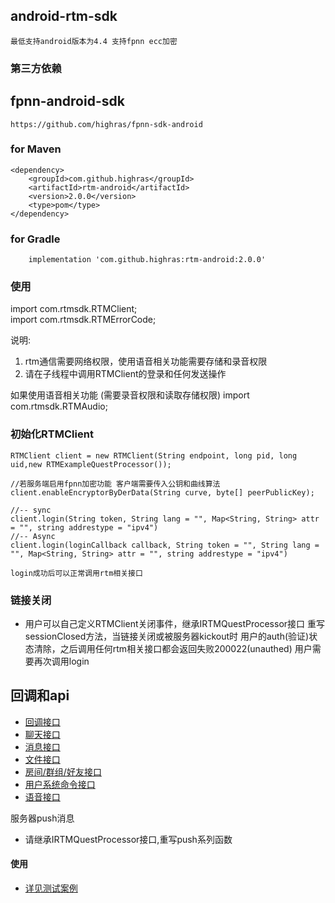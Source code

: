 ## android-rtm-sdk
    最低支持android版本为4.4 支持fpnn ecc加密

### 第三方依赖
## fpnn-android-sdk
~~~
https://github.com/highras/fpnn-sdk-android
~~~

### for Maven
~~~
<dependency>
    <groupId>com.github.highras</groupId>
    <artifactId>rtm-android</artifactId>
    <version>2.0.0</version>
    <type>pom</type>
</dependency>
~~~

### for Gradle
~~~
    implementation 'com.github.highras:rtm-android:2.0.0'
~~~

### 使用
import com.rtmsdk.RTMClient;<br>
import com.rtmsdk.RTMErrorCode;

说明:
1. rtm通信需要网络权限，使用语音相关功能需要存储和录音权限
2. 请在子线程中调用RTMClient的登录和任何发送操作

如果使用语音相关功能 (需要录音权限和读取存储权限)
import com.rtmsdk.RTMAudio;
### 初始化RTMClient
    RTMClient client = new RTMClient(String endpoint, long pid, long uid,new RTMExampleQuestProcessor());
    
    //若服务端启用fpnn加密功能 客户端需要传入公钥和曲线算法
    client.enableEncryptorByDerData(String curve, byte[] peerPublicKey);
    
    //-- sync
    client.login(String token, String lang = "", Map<String, String> attr = "", string addrestype = "ipv4")
    //-- Async
    client.login(loginCallback callback, String token = "", String lang = "", Map<String, String> attr = "", string addrestype = "ipv4")
    
    login成功后可以正常调用rtm相关接口

### 链接关闭
- 用户可以自己定义RTMClient关闭事件，继承IRTMQuestProcessor接口 重写sessionClosed方法，当链接关闭或被服务器kickout时 用户的auth(验证)状态清除，之后调用任何rtm相关接口都会返回失败200022(unauthed)
用户需要再次调用login


## 回调和api
- [回调接口](doc/RTMUserInterface.md)
- [聊天接口](doc/RTMChat.md)
- [消息接口](doc/RTMMessage.md)
- [文件接口](doc/RTMFile.md)
- [房间/群组/好友接口](doc/RTMRelationship.md)
- [用户系统命令接口](doc/RTMUserSystem.md)
- [语音接口](doc/RTMAudio.md)

服务器push消息
- 请继承IRTMQuestProcessor接口,重写push系列函数

#### 使用
- [详见测试案例](app/src/main/java/com/rtm)
